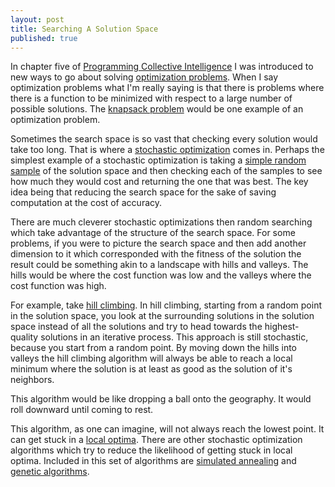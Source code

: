 ```yaml
---
layout: post
title: Searching A Solution Space
published: true
---
```


In chapter five of [Programming Collective Intelligence][1] I was introduced to
new ways to go about solving [optimization problems][2]. When I say
optimization problems what I'm really saying is that there is problems where
there is a function to be minimized with respect to a large number of possible
solutions. The [knapsack problem][3] would be one example of an optimization
problem.

Sometimes the search space is so vast that checking every solution would take
too long. That is where a [stochastic optimization][4] comes in. Perhaps the
simplest example of a stochastic optimization is taking a
[simple random sample][5] of the solution space and then checking each of the
samples to see how much they would cost and returning the one that was best.
The key idea being that reducing the search space for the sake of saving
computation at the cost of accuracy.

There are much cleverer stochastic optimizations then random searching which
take advantage of the structure of the search space. For some problems, if you
were to picture the search space and then add another dimension to it which
corresponded with the fitness of the solution the result could be something
akin to a landscape with hills and valleys. The hills would be where the cost
function was low and the valleys where the cost function was high.

For example, take [hill climbing][6]. In hill climbing, starting from a random
point in the solution space, you look at the surrounding solutions in the
solution space instead of all the solutions and try to head towards the
highest-quality solutions in an iterative process. This approach is still
stochastic, because you start from a random point. By moving down the hills
into valleys the hill climbing algorithm will always be able to reach a local
minimum where the solution is at least as good as the solution of it's
neighbors.

This algorithm would be like dropping a ball onto the geography. It would roll
downward until coming to rest.

This algorithm, as one can imagine, will not always reach the lowest point. It
can get stuck in a [local optima][7]. There are other stochastic optimization
algorithms which try to reduce the likelihood of getting stuck in local optima.
Included in this set of algorithms are [simulated annealing][8] and
[genetic algorithms][9].

[1]: https://www.amazon.com/gp/product/0596529325/ref=as_li_tl?ie=UTF8&tag=joshuacoles-20&camp=1789&creative=9325&linkCode=as2&creativeASIN=0596529325&linkId=6e48c22fa422df9f35994c4acd00ac10
[2]: https://en.wikipedia.org/wiki/Optimization_problem
[3]: https://en.wikipedia.org/wiki/Knapsack_problem
[4]: https://en.wikipedia.org/wiki/Stochastic_optimization
[5]: https://en.wikipedia.org/wiki/Simple_random_sample
[6]: https://en.wikipedia.org/wiki/Hill_climbing
[7]: https://en.wikipedia.org/wiki/Local_optimum
[8]: https://en.wikipedia.org/wiki/Simulated_annealing
[9]: https://en.wikipedia.org/wiki/Genetic_algorithm
